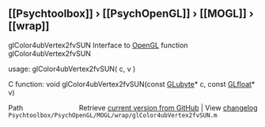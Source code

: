 ## [[Psychtoolbox]] &#8250; [[PsychOpenGL]] &#8250; [[MOGL]] &#8250; [[wrap]]

glColor4ubVertex2fvSUN  Interface to [OpenGL](OpenGL) function glColor4ubVertex2fvSUN  
  
usage:  glColor4ubVertex2fvSUN( c, v )  
  
C function:  void glColor4ubVertex2fvSUN(const [GLubyte](GLubyte)\* c, const [GLfloat](GLfloat)\* v)  




<div class="code_header" style="text-align:right;">
  <span style="float:left;">Path&nbsp;&nbsp;</span> <span class="counter">Retrieve <a href=
  "https://raw.github.com/Psychtoolbox-3/Psychtoolbox-3/beta/Psychtoolbox/PsychOpenGL/MOGL/wrap/glColor4ubVertex2fvSUN.m">current version from GitHub</a> | View <a href=
  "https://github.com/Psychtoolbox-3/Psychtoolbox-3/commits/beta/Psychtoolbox/PsychOpenGL/MOGL/wrap/glColor4ubVertex2fvSUN.m">changelog</a></span>
</div>
<div class="code">
  <code>Psychtoolbox/PsychOpenGL/MOGL/wrap/glColor4ubVertex2fvSUN.m</code>
</div>


